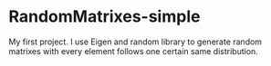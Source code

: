 # RandomMatrixes-simple
My first project. I use Eigen and random library to generate random matrixes with every element follows one certain same distribution.
